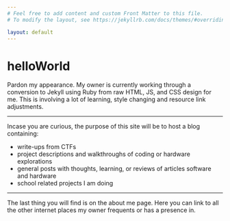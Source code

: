 ```yaml
---
# Feel free to add content and custom Front Matter to this file.
# To modify the layout, see https://jekyllrb.com/docs/themes/#overriding-theme-defaults

layout: default
---
```


# helloWorld

Pardon my appearance.  My owner is currently working through a conversion to Jekyll using Ruby from raw HTML, JS, and CSS design for me.  This is involving a lot of learning, style changing and resource link adjustments.

-----
Incase you are curious, the purpose of this site will be to host a blog containing:
- write-ups from CTFs
- project descriptions and walkthroughs of coding or hardware explorations
- general posts with thoughts, learning, or reviews of articles software and hardware
- school related projects I am doing

----

The last thing you will find is on the about me page.  Here you can link to all the other internet places my owner frequents or has a presence in.
